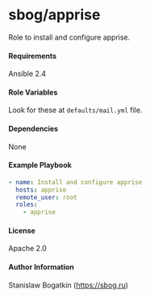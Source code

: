 sbog/apprise
============

Role to install and configure apprise.

#### Requirements

Ansible 2.4

#### Role Variables

Look for these at `defaults/mail.yml` file.

#### Dependencies

None

#### Example Playbook

```yaml
- name: Install and configure apprise
  hosts: apprise
  remote_user: root
  roles:
    - apprise
```

#### License

Apache 2.0

#### Author Information

Stanislaw Bogatkin (https://sbog.ru)
